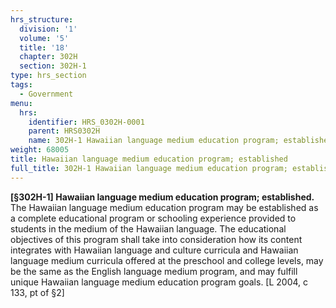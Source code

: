 ```yaml
---
hrs_structure:
  division: '1'
  volume: '5'
  title: '18'
  chapter: 302H
  section: 302H-1
type: hrs_section
tags:
  - Government
menu:
  hrs:
    identifier: HRS_0302H-0001
    parent: HRS0302H
    name: 302H-1 Hawaiian language medium education program; established
weight: 68005
title: Hawaiian language medium education program; established
full_title: 302H-1 Hawaiian language medium education program; established
---
```

**[§302H-1] Hawaiian language medium education program; established.** The Hawaiian language medium education program may be established as a complete educational program or schooling experience provided to students in the medium of the Hawaiian language. The educational objectives of this program shall take into consideration how its content integrates with Hawaiian language and culture curricula and Hawaiian language medium curricula offered at the preschool and college levels, may be the same as the English language medium program, and may fulfill unique Hawaiian language medium education program goals. [L 2004, c 133, pt of §2]